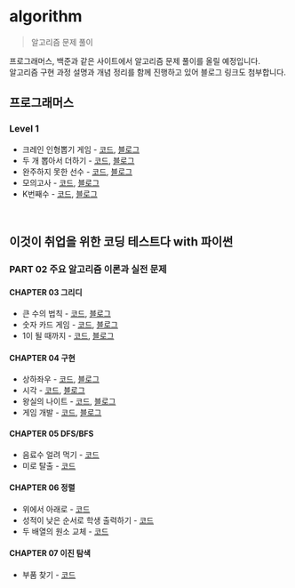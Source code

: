 # algorithm
> 알고리즘 문제 풀이

프로그래머스, 백준과 같은 사이트에서 알고리즘 문제 풀이를 올릴 예정입니다.  
알고리즘 구현 과정 설명과 개념 정리를 함께 진행하고 있어 블로그 링크도 첨부합니다.  

## 프로그래머스
### Level 1
* 크레인 인형뽑기 게임 - [코드](https://github.com/leeejihyun/algorithm/blob/main/programmers/level1/%ED%81%AC%EB%A0%88%EC%9D%B8-%EC%9D%B8%ED%98%95%EB%BD%91%EA%B8%B0-%EA%B2%8C%EC%9E%84.py), [블로그](https://leeejihyun.tistory.com/7)
* 두 개 뽑아서 더하기 - [코드](https://github.com/leeejihyun/algorithm/blob/main/programmers/level1/%EB%91%90-%EA%B0%9C-%EB%BD%91%EC%95%84%EC%84%9C-%EB%8D%94%ED%95%98%EA%B8%B0.py), [블로그](https://leeejihyun.tistory.com/8)
* 완주하지 못한 선수 - [코드](https://github.com/leeejihyun/algorithm/blob/main/programmers/level1/%EC%99%84%EC%A3%BC%ED%95%98%EC%A7%80-%EB%AA%BB%ED%95%9C-%EC%84%A0%EC%88%98.py), [블로그](https://leeejihyun.tistory.com/10)
* 모의고사 - [코드](https://github.com/leeejihyun/algorithm/blob/main/programmers/level1/%EB%AA%A8%EC%9D%98%EA%B3%A0%EC%82%AC.py), [블로그](https://leeejihyun.tistory.com/11)
* K번째수 - [코드](https://github.com/leeejihyun/algorithm/blob/main/programmers/level1/K%EB%B2%88%EC%A7%B8%EC%88%98.py), [블로그](https://leeejihyun.tistory.com/31)
<br/>  

## 이것이 취업을 위한 코딩 테스트다 with 파이썬
### PART 02 주요 알고리즘 이론과 실전 문제
#### CHAPTER 03 그리디
* 큰 수의 법칙 - [코드](https://github.com/leeejihyun/algorithm/blob/main/%EC%9D%B4%EC%BD%94%ED%85%8C/part02/chapter03/%ED%81%B0-%EC%88%98%EC%9D%98-%EB%B2%95%EC%B9%99.py), [블로그](https://leeejihyun.tistory.com/38)
* 숫자 카드 게임 - [코드](https://github.com/leeejihyun/algorithm/blob/main/%EC%9D%B4%EC%BD%94%ED%85%8C/part02/chapter03/%EC%88%AB%EC%9E%90-%EC%B9%B4%EB%93%9C-%EA%B2%8C%EC%9E%84.py), [블로그](https://leeejihyun.tistory.com/40)
* 1이 될 때까지 - [코드](https://github.com/leeejihyun/algorithm/blob/main/%EC%9D%B4%EC%BD%94%ED%85%8C/part02/chapter03/1%EC%9D%B4-%EB%90%A0-%EB%95%8C%EA%B9%8C%EC%A7%80.py), [블로그](https://leeejihyun.tistory.com/41)
#### CHAPTER 04 구현
* 상하좌우 - [코드](https://github.com/leeejihyun/algorithm/blob/main/%EC%9D%B4%EC%BD%94%ED%85%8C/part02/chapter04/%EC%83%81%ED%95%98%EC%A2%8C%EC%9A%B0.py), [블로그](https://leeejihyun.tistory.com/42)
* 시각 - [코드](https://github.com/leeejihyun/algorithm/blob/main/%EC%9D%B4%EC%BD%94%ED%85%8C/part02/chapter04/%EC%8B%9C%EA%B0%81.py), [블로그](https://leeejihyun.tistory.com/43)
* 왕실의 나이트 - [코드](https://github.com/leeejihyun/algorithm/blob/main/%EC%9D%B4%EC%BD%94%ED%85%8C/part02/chapter04/%EC%99%95%EC%8B%A4%EC%9D%98-%EB%82%98%EC%9D%B4%ED%8A%B8.py), [블로그](https://leeejihyun.tistory.com/44)
* 게임 개발 - [코드](https://github.com/leeejihyun/algorithm/blob/main/%EC%9D%B4%EC%BD%94%ED%85%8C/part02/chapter04/%EA%B2%8C%EC%9E%84-%EA%B0%9C%EB%B0%9C.py), [블로그](https://leeejihyun.tistory.com/45)
#### CHAPTER 05 DFS/BFS
* 음료수 얼려 먹기 - [코드](https://github.com/leeejihyun/algorithm/blob/main/%EC%9D%B4%EC%BD%94%ED%85%8C/part02/chapter05/%EC%9D%8C%EB%A3%8C%EC%88%98-%EC%96%BC%EB%A0%A4-%EB%A8%B9%EA%B8%B0.py)
* 미로 탈출 - [코드](https://github.com/leeejihyun/algorithm/blob/main/%EC%9D%B4%EC%BD%94%ED%85%8C/part02/chapter05/%EB%AF%B8%EB%A1%9C-%ED%83%88%EC%B6%9C.py)
#### CHAPTER 06 정렬
* 위에서 아래로 - [코드](https://github.com/leeejihyun/algorithm/blob/main/%EC%9D%B4%EC%BD%94%ED%85%8C/part02/chapter06/%EC%9C%84%EC%97%90%EC%84%9C-%EC%95%84%EB%9E%98%EB%A1%9C.py)
* 성적이 낮은 순서로 학생 출력하기 - [코드](https://github.com/leeejihyun/algorithm/blob/main/%EC%9D%B4%EC%BD%94%ED%85%8C/part02/chapter06/%EC%84%B1%EC%A0%81%EC%9D%B4-%EB%82%AE%EC%9D%80-%EC%88%9C%EC%84%9C%EB%A1%9C-%ED%95%99%EC%83%9D-%EC%B6%9C%EB%A0%A5%ED%95%98%EA%B8%B0.py)
* 두 배열의 원소 교체 - [코드](https://github.com/leeejihyun/algorithm/blob/main/%EC%9D%B4%EC%BD%94%ED%85%8C/part02/chapter06/%EB%91%90-%EB%B0%B0%EC%97%B4%EC%9D%98-%EC%9B%90%EC%86%8C-%EA%B5%90%EC%B2%B4.py)
#### CHAPTER 07 이진 탐색
* 부품 찾기 - [코드](https://github.com/leeejihyun/algorithm/blob/main/%EC%9D%B4%EC%BD%94%ED%85%8C/part02/chapter07/%EB%B6%80%ED%92%88-%EC%B0%BE%EA%B8%B0.py)
